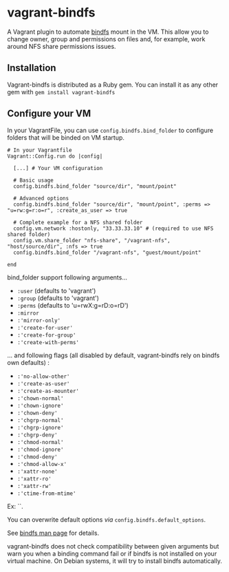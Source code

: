 # vagrant-bindfs

A Vagrant plugin to automate [bindfs](http://code.google.com/p/bindfs/) mount in the VM.
This allow you to change owner, group and permissions on files and, for example, work around NFS share permissions issues.


## Installation

Vagrant-bindfs is distributed as a Ruby gem. You can install it as any other gem with `gem install vagrant-bindfs`


## Configure your VM

In your VagrantFile, you can use `config.bindfs.bind_folder` to configure folders that will be binded on VM startup.

    # In your Vagrantfile
    Vagrant::Config.run do |config|
    
      [...] # Your VM configuration

      # Basic usage
      config.bindfs.bind_folder "source/dir", "mount/point"
      
      # Advanced options
      config.bindfs.bind_folder "source/dir", "mount/point", :perms => "u=rw:g=r:o=r", :create_as_user => true
        
      # Complete example for a NFS shared folder
      config.vm.network :hostonly, "33.33.33.10" # (required to use NFS shared folder)
      config.vm.share_folder "nfs-share", "/vagrant-nfs", "host/source/dir", :nfs => true 
      config.bindfs.bind_folder "/vagrant-nfs", "guest/mount/point"
        
    end

bind_folder support following arguments...

- `:user` (defaults to 'vagrant')
- `:group` (defaults to 'vagrant')
- `:perms` (defaults to 'u=rwX:g=rD:o=rD')
- `:mirror`
- `:'mirror-only'`
- `:'create-for-user'`
- `:'create-for-group'`
- `:'create-with-perms'`

... and following flags (all disabled by default, vagrant-bindfs rely on bindfs own defaults) :

- `:'no-allow-other'`
- `:'create-as-user'`
- `:'create-as-mounter'`
- `:'chown-normal'`
- `:'chown-ignore'`
- `:'chown-deny'`
- `:'chgrp-normal'`
- `:'chgrp-ignore'`
- `:'chgrp-deny'`
- `:'chmod-normal'`
- `:'chmod-ignore'`
- `:'chmod-deny'`
- `:'chmod-allow-x'`
- `:'xattr-none'`
- `:'xattr-ro'`
- `:'xattr-rw'`
- `:'ctime-from-mtime'`
    
Ex: ``.

You can overwrite default options _via_ `config.bindfs.default_options`.

See [bindfs man page](http://www.cs.helsinki.fi/u/partel/bindfs_docs/bindfs.1.html) for details.

vagrant-bindfs does not check compatibility between given arguments but warn you when a binding command fail or if bindfs is not installed on your virtual machine.
On Debian systems, it will try to install bindfs automatically.
